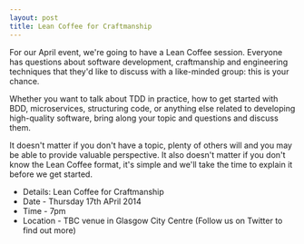 ```yaml
---
layout: post
title: Lean Coffee for Craftmanship
---
```


For our April event, we're going to have a Lean Coffee session. Everyone has questions about software development, craftmanship and engineering techniques that they'd like to discuss with a like-minded group: this is your chance.

Whether you want to talk about TDD in practice, how to get started with BDD, microservices, structuring code, or anything else related to developing high-quality software, bring along your topic and questions and discuss them.

It doesn't matter if you don't have a topic, plenty of others will and you may be able to provide valuable perspective. It also doesn't matter if you don't know the Lean Coffee format, it's simple and we'll take the time to explain it before we get started.

* Details: Lean Coffee for Craftmanship
* Date - Thursday 17th APril 2014
* Time - 7pm
* Location - TBC venue in Glasgow City Centre (Follow us on Twitter to find out more)

